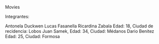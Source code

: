 Movies

Integrantes:

Antonela Duckwen
Lucas Fasanella
Ricardina Zabala Edad: 18, Ciudad de recidencia: Lobos
Juan Samek, Edad: 34, Ciudad: Médanos
Dario Benitez Edad: 25, Ciudad: Formosa
